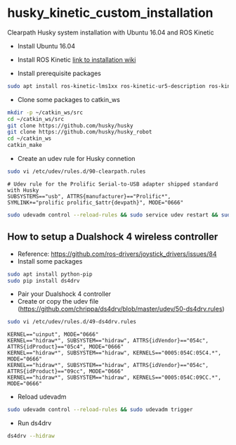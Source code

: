 # husky_kinetic_custom_installation
Clearpath Husky system installation with Ubuntu 16.04 and ROS Kinetic


* Install Ubuntu 16.04
* Install ROS Kinetic [link to installation wiki](http://wiki.ros.org/kinetic/Installation)

* Install prerequisite packages
```sh
sudo apt install ros-kinetic-lms1xx ros-kinetic-ur5-description ros-kinetic-controller-manager ros-kinetic-robot-localization ros-kinetic-interactive-marker-twist-server ros-kinetic-twist-mux ros-kinetic-joy ros-kinetic-teleop-twist-joy ros-kinetic-joint-state-controller ros-kinetic-diff-drive-controller
```
* Clone some packages to catkin_ws
```sh
mkdir -p ~/catkin_ws/src
cd ~/catkin_ws/src
git clone https://github.com/husky/husky
git clone https://github.com/husky/husky_robot
cd ~/catkin_ws
catkin_make
```

* Create an udev rule for Husky connetion
```sh
sudo vi /etc/udev/rules.d/90-clearpath.rules
```
```
# Udev rule for the Prolific Serial-to-USB adapter shipped standard with Husky
SUBSYSTEMS=="usb", ATTRS{manufacturer}=="Prolific*", SYMLINK+="prolific prolific_$attr{devpath}", MODE="0666"
```
```sh
sudo udevadm control --reload-rules && sudo service udev restart && sudo udevadm trigger
```

## How to setup a Dualshock 4 wireless controller 
* Reference: https://github.com/ros-drivers/joystick_drivers/issues/84
* Install some packages
```sh
sudo apt install python-pip
sudo pip install ds4drv
```
* Pair your Dualshock 4 controller
* Create or copy the udev file (https://github.com/chrippa/ds4drv/blob/master/udev/50-ds4drv.rules)
```sh
sudo vi /etc/udev/rules.d/49-ds4drv.rules
```
```
KERNEL=="uinput", MODE="0666"
KERNEL=="hidraw*", SUBSYSTEM=="hidraw", ATTRS{idVendor}=="054c", ATTRS{idProduct}=="05c4", MODE="0666"
KERNEL=="hidraw*", SUBSYSTEM=="hidraw", KERNELS=="0005:054C:05C4.*", MODE="0666"
KERNEL=="hidraw*", SUBSYSTEM=="hidraw", ATTRS{idVendor}=="054c", ATTRS{idProduct}=="09cc", MODE="0666"
KERNEL=="hidraw*", SUBSYSTEM=="hidraw", KERNELS=="0005:054C:09CC.*", MODE="0666"
```

* Reload udevadm
```sh
sudo udevadm control --reload-rules && sudo udevadm trigger
```
* Run ds4drv
```sh
ds4drv --hidraw
```
